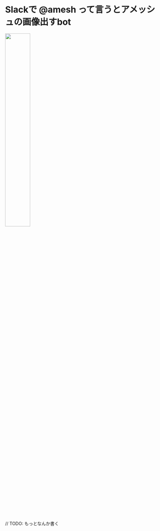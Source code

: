 # Slackで @amesh って言うとアメッシュの画像出すbot

<img width="40%" src="https://user-images.githubusercontent.com/931554/44345661-e5c65a00-a4ce-11e8-96a3-a024b8651183.png" >

// TODO: もっとなんか書く
